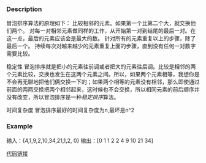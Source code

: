 ### Description
  冒泡排序算法的原理如下：
  比较相邻的元素。如果第一个比第二个大，就交换他们两个。
  对每一对相邻元素做同样的工作，从开始第一对到结尾的最后一对。在这一点，最后的元素应该会是最大的数。
  针对所有的元素重复以上的步骤，除了最后一个。
  持续每次对越来越少的元素重复上面的步骤，直到没有任何一对数字需要比较。

稳定性
  冒泡排序就是把小的元素往前调或者把大的元素往后调。比较是相邻的两个元素比较，交换也发生在这两个元素之间。所以，如果两个元素相等，我想你是不会再无聊地把他们俩交换一下的；如果两个相等的元素没有相邻，那么即使通过前面的两两交换把两个相邻起来，这时候也不会交换，所以相同元素的前后顺序并没有改变，所以冒泡排序是一种*稳定排序*算法。  
  
时间复杂度
  冒泡排序最好的时间复杂度为n,最坏是n^2
  

### Example
  输入：{4,1,9,2,10,34,21,1,2, 0}
  输出：[0 1 1 2 2 4 9 10 21 34]

[代码链接](https://github.com/KenmyZhang/InterviewQuestionsAndAnswer/blob/master/answers/BubbleSort.go)


